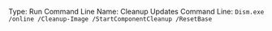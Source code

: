 Type: Run Command Line
Name: Cleanup Updates
Command Line: `Dism.exe /online /Cleanup-Image /StartComponentCleanup /ResetBase`
